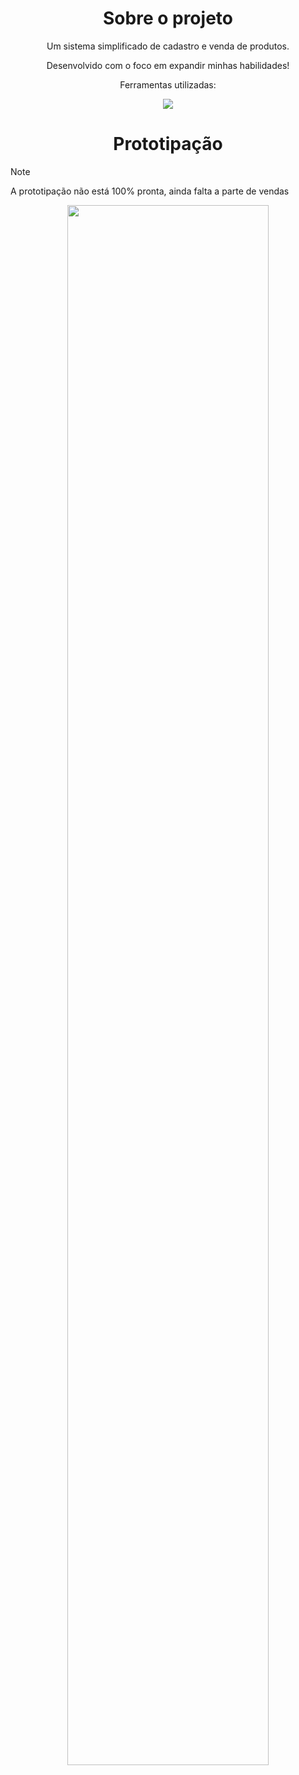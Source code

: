 <h1 align="center">Sobre o projeto</h1>

<div align="center">
    <p>Um sistema simplificado de cadastro e venda de produtos.</p>
    <p>Desenvolvido com o foco em expandir minhas habilidades!</p>
    <p>Ferramentas utilizadas:</p>
    <img src="https://skillicons.dev/icons?i=vue,laravel,postgres"/>
</div>

<h1 align="center">Prototipação</h1>

> [!NOTE]  
> A prototipação não está 100% pronta, ainda falta a parte de vendas

<div width="100%" align="center">
    <img width="80%" src="https://github.com/user-attachments/assets/1f5474e2-5925-46bc-bda6-002ebe467065">
</div>
